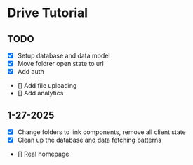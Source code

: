 # Drive Tutorial

## TODO

- [x] Setup database and data model
- [x] Move foldrer open state to url
- [x] Add auth
- [] Add file uploading
- [] Add analytics

## 1-27-2025

- [x] Change folders to link components, remove all client state
- [x] Clean up the database and data fetching patterns
- [] Real homepage
